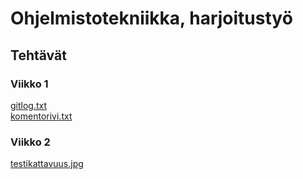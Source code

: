 # Ohjelmistotekniikka, harjoitustyö

## Tehtävät
### Viikko 1
[gitlog.txt](https://github.com/Valokoodari/tkt-ohte-ht/blob/master/laskarit/viikko1/gitlog.txt)  
[komentorivi.txt](https://github.com/Valokoodari/tkt-ohte-ht/blob/master/laskarit/viikko1/komentorivi.txt)
### Viikko 2
[testikattavuus.jpg](https://github.com/Valokoodari/tkt-ohte-ht/blob/master/laskarit/viikko2/testikattavuus.jpg)
